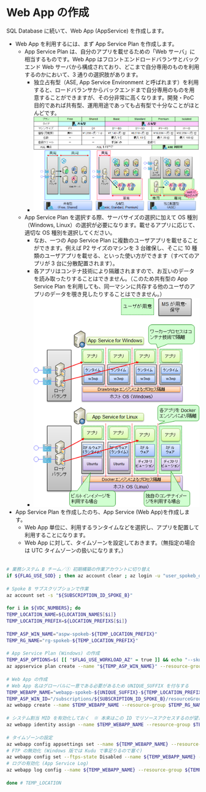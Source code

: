 # Web App の作成

SQL Database に続いて、Web App (AppService) を作成します。

- Web App を利用するには、まず App Service Plan を作成します。
  - App Service Plan は、自分のアプリを載せるための「Web サーバ」に相当するものです。Web App はフロントエンドロードバランサとバックエンド Web サーバから構成されており、どこまで自分専用のものを利用するのかにおいて、3 通りの選択肢があります。
    - 独立占有型（ASE, App Service Environment と呼ばれます）を利用すると、ロードバランサからバックエンドまで自分専用のものを用意することができますが、その分非常に高くなります。開発・PoC 目的であれば共有型、運用用途であっても占有型で十分なことがほとんどです。
    - ![picture 1](./images/dd5e05136dad906ef7cc852aa5c8c1e09ab5fd143a29d1f76207f32f5355d4e9.png)  
  - App Service Plan を選択する際、サーバサイズの選択に加えて OS 種別（Windows, Linux）の選択が必要になります。載せるアプリに応じて、適切な OS 種別を選択してください。
    - なお、一つの App Service Plan に複数のユーザアプリを載せることができます。例えば P2 サイズのマシンを 3 台確保し、そこに 10 種類のユーザアプリを載せる、といった使い方ができます（すべてのアプリが 3 台に分散配置されます）。
    - 各アプリはコンテナ技術により隔離されますので、お互いのデータを読み取ったりすることはできません。（このため共有型の App Service Plan を利用しても、同一マシンに共存する他のユーザのアプリのデータを覗き見したりすることはできません。）
    - ![picture 3](./images/adbe44fc834f2e097506c84869f3a48e13575fde81eea1fc4f4d4e7a37c68a0f.png)  
- App Service Plan を作成したのち、App Service (Web App)を作成します。
  - Web App 単位に、利用するランタイムなどを選択し、アプリを配置して利用することになります。
  - Web App に対して、タイムゾーンを設定しておきます。（無指定の場合は UTC タイムゾーンの扱いになります。）

```bash

# 業務システム B チーム／① 初期構築の作業アカウントに切り替え
if ${FLAG_USE_SOD} ; then az account clear ; az login -u "user_spokeb_dev@${PRIMARY_DOMAIN_NAME}" -p "${ADMIN_PASSWORD}" ; fi

# Spoke B サブスクリプションで作業
az account set -s "${SUBSCRIPTION_ID_SPOKE_B}"

for i in ${VDC_NUMBERS}; do
TEMP_LOCATION_NAME=${LOCATION_NAMES[$i]}
TEMP_LOCATION_PREFIX=${LOCATION_PREFIXS[$i]}

TEMP_ASP_WIN_NAME="aspw-spokeb-${TEMP_LOCATION_PREFIX}"
TEMP_RG_NAME="rg-spokeb-${TEMP_LOCATION_PREFIX}"

# App Service Plan (Windows) の作成
TEMP_ASP_OPTIONS=$( [[ "$FLAG_USE_WORKLOAD_AZ" = true ]] && echo "--sku P1V2 --number-of-workers 3 --zone-redundant" || echo "--sku P1V2 --number-of-workers 1" )
az appservice plan create --name "${TEMP_ASP_WIN_NAME}" --resource-group "$TEMP_RG_NAME" --location "${TEMP_LOCATION_NAME}" $TEMP_ASP_OPTIONS

# Web App の作成
# Web App 名はグローバルに一意である必要があるため UNIQUE_SUFFIX を付与する
TEMP_WEBAPP_NAME="webapp-spokeb-${UNIQUE_SUFFIX}-${TEMP_LOCATION_PREFIX}"
TEMP_ASP_WIN_ID="/subscriptions/${SUBSCRIPTION_ID_SPOKE_B}/resourceGroups/${TEMP_RG_NAME}/providers/Microsoft.Web/serverFarms/${TEMP_ASP_WIN_NAME}"
az webapp create --name $TEMP_WEBAPP_NAME --resource-group $TEMP_RG_NAME --plan $TEMP_ASP_WIN_ID

# システム割当 MID を有効化しておく　※ 本来はこの ID でリソースアクセスするのが望ましい
az webapp identity assign --name $TEMP_WEBAPP_NAME --resource-group $TEMP_RG_NAME

# タイムゾーンの設定
az webapp config appsettings set --name ${TEMP_WEBAPP_NAME} --resource-group ${TEMP_RG_NAME} --settings "WEBSITE_TIME_ZONE=Tokyo Standard Time"
# FTP の無効化 (Windows 版では Kudu で事足りるので塞ぐ)
az webapp config set --ftps-state Disabled --name ${TEMP_WEBAPP_NAME} --resource-group ${TEMP_RG_NAME}
# ログの有効化 (App Service Log)
az webapp log config --name ${TEMP_WEBAPP_NAME} --resource-group ${TEMP_RG_NAME} --application-logging filesystem --detailed-error-messages true --failed-request-tracing true --web-server-logging filesystem --level warning

done # TEMP_LOCATION

```
